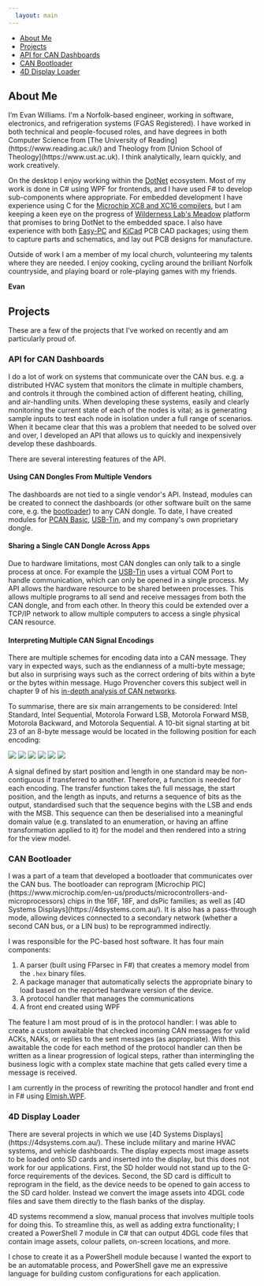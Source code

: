 ```yaml
---
  layout: main
---
```

<nav class="toc">
<ul>
<li class="h2"><a href="#About">About Me</a></li>
<li class="h2"><a href="#Projects">Projects</a></li>
<li class="h3"><a href="#API">API for CAN Dashboards</a></li>
<li class="h3"><a href="#Bootloader">CAN Bootloader</a></li>
<li class="h3"><a href="#4D">4D Display Loader</a></li>
</ul>
</nav>

## About Me
<a id="About" />
I’m Evan Williams. I'm a Norfolk-based engineer, working in software, electronics, and refrigeration systems (FGAS Registered). I have worked in both technical and people-focused roles, and have degrees in both Computer Science from [The University of Reading](https://www.reading.ac.uk/) and Theology from [Union School of Theology](https://www.ust.ac.uk). I think analytically, learn quickly, and work creatively. 

On the desktop I enjoy working within the [DotNet](https://dot.net) ecosystem. Most of my work is done in C# using WPF for frontends, and I have used F# to develop sub-components where appropriate. For embedded development I have experience using C for the [Microchip XC8 and XC16 compilers](https://www.microchip.com/en-us/tools-resources/develop/mplab-xc-compilers), but I am keeping a keen eye on the progress of [Wilderness Lab's Meadow](https://www.wildernesslabs.co/hardware) platform that promises to bring DotNet to the embedded space. I also have experience with both [Easy-PC](https://www.numberone.com/) and [KiCad](https://www.kicad.org/) PCB CAD packages; using them to capture parts and schematics, and lay out PCB designs for manufacture.

Outside of work I am a member of my local church, volunteering my talents where they are needed. I enjoy cooking, cycling around the brilliant Norfolk countryside, and playing board or role-playing games with my friends.

**Evan**

## Projects
<a id="Projects" />
These are a few of the projects that I've worked on recently and am particularly proud of.

### API for CAN Dashboards
<a id="API" />
I do a lot of work on systems that communicate over the CAN bus. e.g. a distributed HVAC system that monitors the climate in multiple chambers, and controls it through the combined action of different heating, chilling, and air-handling units. When developing these systems, easily and clearly monitoring the current state of each of the nodes is vital; as is generating sample inputs to test each node in isolation under a full range of scenarios. When it became clear that this was a problem that needed to be solved over and over, I developed an API that allows us to quickly and inexpensively develop these dashboards.

There are several interesting features of the API.

#### Using CAN Dongles From Multiple Vendors
The dashboards are not tied to a single vendor's API. Instead, modules can be created to connect the dashboards (or other software built on the same core, e.g. the [bootloader](#Bootloader)) to any CAN dongle. To date, I have created modules for [PCAN Basic](https://www.peak-system.com/PCAN-Basic.239.0.html?&L=1), [USB-Tin](https://www.fischl.de/usbtin/), and my company's own proprietary dongle.

#### Sharing a Single CAN Dongle Across Apps
Due to hardware limitations, most CAN dongles can only talk to a single process at once. For example the [USB-Tin](https://www.fischl.de/usbtin/) uses a virtual COM Port to handle communication, which can only be opened in a single process. My API allows the hardware resource to be shared between processes. This allows multiple programs to all send and receive messages from both the CAN dongle, and from each other. In theory this could be extended over a TCP/IP network to allow multiple computers to access a single physical CAN resource.

#### Interpreting Multiple CAN Signal Encodings
There are multiple schemes for encoding data into a CAN message. They vary in expected ways, such as the endianness of a multi-byte message; but also in surprising ways such as the correct ordering of bits within a byte or the bytes within message. Hugo Provencher covers this subject well in chapter 9 of his [in-depth analysis of CAN networks](https://hugoprovencher.com/files/2015/07/DirectedStudies_HugoProvencher.pdf). 

To summarise, there are six main arrangements to be considered: Intel Standard, Intel Sequential, Motorola Forward LSB, Motorola Forward MSB, Motorola Backward, and Motorola Sequential. A 10-bit signal starting at bit 23 of an 8-byte message would be located in the following position for each encoding:

<img class="bitfield" src="/resources/Intel%20Standard.svg" /> <img class="bitfield" src="/resources/Intel%20Sequential.svg" /> <img class="bitfield" src="/resources/Motorola%20Forward%20LSB.svg" /> <img class="bitfield" src="/resources/Motorola%20Forward%20MSB.svg" /> <img class="bitfield" src="/resources/Motorola%20Backward.svg" /> <img class="bitfield" src="/resources/Motorola%20Sequential.svg" />

A signal defined by start position and length in one standard may be non-contiguous if transferred to another. Therefore, a function is needed for each encoding. The transfer function takes the full message, the start position, and the length as inputs, and returns a sequence of bits as the output, standardised such that the sequence begins with the LSB and ends with the MSB. This sequence can then be deserialised into a meaningful domain value (e.g. translated to an enumeration, or having an affine transformation applied to it) for the model and then rendered into a string for the view model.

### CAN Bootloader
<a id="Bootloader" />
I was a part of a team that developed a bootloader that communicates over the CAN bus. The bootloader can reprogram [Microchip PIC](https://www.microchip.com/en-us/products/microcontrollers-and-microprocessors) chips in the 16F, 18F, and dsPic families; as well as [4D Systems Displays](https://4dsystems.com.au/). It is also has a pass-through mode, allowing devices connected to a secondary network (whether a second CAN bus, or a LIN bus) to be reprogrammed indirectly.

I was responsible for the PC-based host software. It has four main components:
1. A parser (built using FParsec in F#) that creates a memory model from the `.hex` binary files.
2. A package manager that automatically selects the appropriate binary to load based on the reported hardware version of the device.
3. A protocol handler that manages the communications
4. A front end created using WPF

The feature I am most proud of is in the protocol handler: I was able to create a custom awaitable that checked incoming CAN messages for valid ACKs, NAKs, or replies to the sent messages (as appropriate). With this awaitable the code for each method of the protocol handler can then be written as a linear progression of logical steps, rather than intermingling the business logic with a complex state machine that gets called every time a message is received. 

I am currently in the process of rewriting the protocol handler and front end in F# using [Elmish.WPF](https://github.com/elmish/Elmish.WPF).

### 4D Display Loader
<a id="4D" />
There are several projects in which we use [4D Systems Displays](https://4dsystems.com.au/). These include military and marine HVAC systems, and vehicle dashboards. The display expects most image assets to be loaded onto SD cards and inserted into the display, but this does not work for our applications. First, the SD holder would not stand up to the G-force requirements of the devices. Second, the SD card is difficult to reprogram in the field, as the device needs to be opened to gain access to the SD card holder. Instead we convert the image assets into 4DGL code files and save them directly to the flash banks of the display.

4D systems recommend a slow, manual process that involves multiple tools for doing this. To streamline this, as well as adding extra functionality; I created a PowerShell 7 module in C# that can output 4DGL code files that contain image assets, colour pallets, on-screen locations, and more.

I chose to create it as a PowerShell module because I wanted the export to be an automatable process, and PowerShell gave me an expressive language for building custom configurations for each application.
